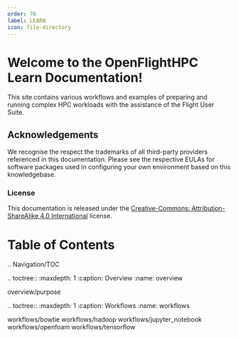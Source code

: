 ```yaml
---
order: 70
label: LEARN
icon: file-directory
---
```



# Welcome to the OpenFlightHPC Learn Documentation!

This site contains various workflows and examples of preparing and running complex HPC workloads with the assistance of the Flight User Suite.

## Acknowledgements

We recognise the respect the trademarks of all third-party providers referenced in this documentation. Please see the respective EULAs for software packages used in configuring your own environment based on this knowledgebase.

### License

This documentation is released under the [Creative-Commons: Attribution-ShareAlike 4.0 International](http://creativecommons.org/licenses/by-sa/4.0/) license.

Table of Contents
=================

.. Navigation/TOC

.. toctree::
   :maxdepth: 1
   :caption: Overview
   :name: overview

   overview/purpose

.. toctree::
   :maxdepth: 1
   :caption: Workflows
   :name: workflows

   workflows/bowtie
   workflows/hadoop
   workflows/jupyter_notebook
   workflows/openfoam
   workflows/tensorflow


